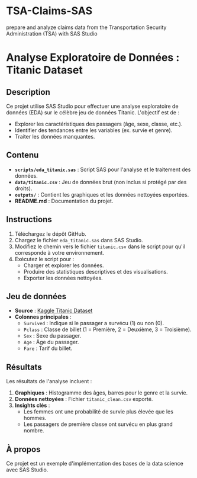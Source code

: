 # TSA-Claims-SAS
prepare and analyze claims data from the Transportation Security Administration (TSA) with SAS Studio

# Analyse Exploratoire de Données : Titanic Dataset

## Description
Ce projet utilise SAS Studio pour effectuer une analyse exploratoire de données (EDA) sur le célèbre jeu de données Titanic. L'objectif est de :
- Explorer les caractéristiques des passagers (âge, sexe, classe, etc.).
- Identifier des tendances entre les variables (ex. survie et genre).
- Traiter les données manquantes.

## Contenu
- **`scripts/eda_titanic.sas`** : Script SAS pour l'analyse et le traitement des données.
- **`data/titanic.csv`** : Jeu de données brut (non inclus si protégé par des droits).
- **`outputs/`** : Contient les graphiques et les données nettoyées exportées.
- **README.md** : Documentation du projet.

## Instructions
1. Téléchargez le dépôt GitHub.
2. Chargez le fichier `eda_titanic.sas` dans SAS Studio.
3. Modifiez le chemin vers le fichier `titanic.csv` dans le script pour qu'il corresponde à votre environnement.
4. Exécutez le script pour :
   - Charger et explorer les données.
   - Produire des statistiques descriptives et des visualisations.
   - Exporter les données nettoyées.

## Jeu de données
- **Source** : [Kaggle Titanic Dataset](https://www.kaggle.com/c/titanic/data)
- **Colonnes principales** :
  - `Survived` : Indique si le passager a survécu (1) ou non (0).
  - `Pclass` : Classe de billet (1 = Première, 2 = Deuxième, 3 = Troisième).
  - `Sex` : Sexe du passager.
  - `Age` : Âge du passager.
  - `Fare` : Tarif du billet.

## Résultats
Les résultats de l'analyse incluent :
1. **Graphiques** : Histogramme des âges, barres pour le genre et la survie.
2. **Données nettoyées** : Fichier `titanic_clean.csv` exporté.
3. **Insights clés** :
   - Les femmes ont une probabilité de survie plus élevée que les hommes.
   - Les passagers de première classe ont survécu en plus grand nombre.

## À propos
Ce projet est un exemple d'implémentation des bases de la data science avec SAS Studio.

